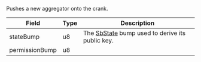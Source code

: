 Pushes a new aggregator onto the crank.

| Field | Type | Description |
|--|--|--|
| stateBump |  u8 | The [SbState](/idl/accounts/SbState) bump used to derive its public key. |
| permissionBump |  u8 |  |
